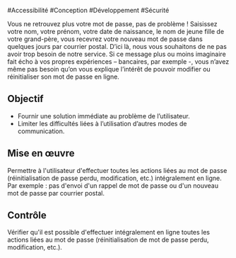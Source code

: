
#Accessibilité #Conception #Développement #Sécurité

Vous ne retrouvez plus votre mot de passe, pas de problème ! Saisissez votre nom, votre prénom, votre date de naissance, le nom de jeune fille de votre grand-père, vous recevrez votre nouveau mot de passe dans quelques jours par courrier postal. D’ici là, nous vous souhaitons de ne pas avoir trop besoin de notre service. Si ce message plus ou moins imaginaire fait écho à vos propres expériences – bancaires, par exemple -, vous n’avez même pas besoin qu’on vous explique l’intérêt de pouvoir modifier ou réinitialiser son mot de passe en ligne.


## Objectif

* Fournir une solution immédiate au problème de l’utilisateur.
* Limiter les difficultés liées à l’utilisation d’autres modes de communication.

## Mise en œuvre

Permettre à l'utilisateur d'effectuer toutes les actions liées au mot de passe (réinitialisation de passe perdu, modification, etc.) intégralement en ligne. Par exemple : pas d'envoi d'un rappel de mot de passe ou d'un nouveau mot de passe par courrier postal.

## Contrôle

Vérifier qu'il est possible d'effectuer intégralement en ligne toutes les actions liées au mot de passe (réinitialisation de mot de passe perdu, modification, etc.).

